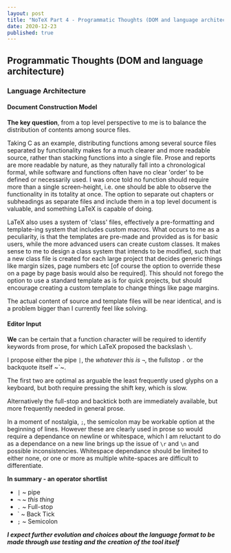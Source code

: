 ```yaml
---
layout: post
title: "NoTeX Part 4 - Programmatic Thoughts (DOM and language architecture)"
date: 2020-12-23
published: true
---
```


## Programmatic Thoughts (DOM and language architecture)

### Language Architecture

#### Document Construction Model

**The key question**, from a top level perspective to me is to balance the distribution of contents among source files.

Taking C as an example, distributing functions among several source files separated by functionality makes for a much clearer and more readable source, rather than stacking functions into a single file. Prose and reports are more readable by nature, as they naturally fall into a chronological formal, while software and functions often have no clear 'order' to be defined or necessarily used.
I was once told no function should require more than a single screen-height, i.e. one should be able to observe the functionality in its totality at once. The option to separate out chapters or subheadings as separate files and include them in a top level document is valuable, and something LaTeX is capable of doing.

LaTeX also uses a system of 'class' files, effectively a pre-formatting and template-ing system that includes custom macros.
What occurs to me as a peculiarity, is that the templates are pre-made and provided as is for basic users, while the more advanced users can create custom classes.
It makes sense to me to design a class system that intends to be modified, such that a new class file is created for each large project that decides generic things like margin sizes, page numbers etc [of course the option to override these on a page by page basis would also be required]. This should not forego the option to use a standard template as is for quick projects, but should encourage creating a custom template to change things like page margins.

The actual content of source and template files will be near identical, and is a problem bigger than I currently feel like solving.

#### Editor Input

**We** can be certain that a function character will be required to identify keywords from prose, for which LaTeX proposed the backslash `\`.

I propose either the pipe `|`, the *whatever this is* `¬`, the fullstop `.` or the backquote itself ~`~.

The first two are optimal as arguable the least frequently used glyphs on a keyboard, but both require pressing the shift key, which is slow.

Alternatively the full-stop and backtick both are immediately available, but more frequently needed in general prose.

In a moment of nostalgia, `;`, the semicolon may be workable option at the beginning of lines. However these are clearly used in prose so would require a dependance on newline or whitespace, which I am reluctant to do as a dependance on a new line brings up the issue of `\r` and `\n` and possible inconsistencies. Whitespace dependance should be limited to either none, or one or more as multiple white-spaces are difficult to differentiate.

**In summary - an operator shortlist**

- `|` ~ pipe
- `¬` ~ *this thing*
- `.` ~ Full-stop
- ` ~ Back Tick
- `;` ~ Semicolon

***I expect further evolution and choices about the language format to be made through use testing and the creation of the tool itself***
